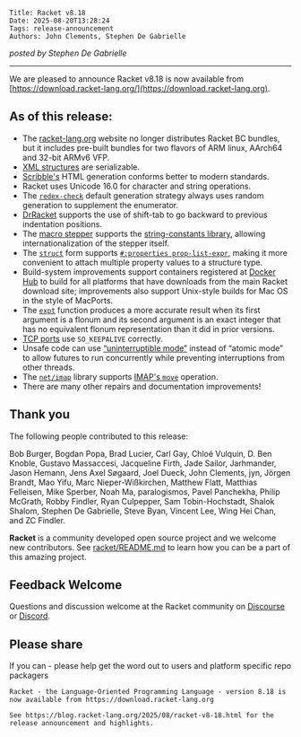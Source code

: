     Title: Racket v8.18
    Date: 2025-08-20T13:28:24
    Tags: release-announcement
    Authors: John Clements, Stephen De Gabrielle

*posted by Stephen De Gabrielle*


----------------------------------------------------------------------

We are pleased to announce Racket v8.18 is now available from [https://download.racket-lang.org/](https://download.racket-lang.org).

## As of this release:

- The [racket-lang.org](https://racket-lang.org) website no longer distributes Racket BC bundles, but it includes pre-built bundles for two flavors of ARM linux, AArch64 and 32-bit ARMv6 VFP.
- [XML structures](https://docs.racket-lang.org/xml/index.html) are serializable.
- [Scribble's](https://docs.racket-lang.org/scribble/index.html) HTML generation conforms better to modern standards.
- Racket uses Unicode 16.0 for character and string operations.
- The [`redex-check`](https://docs.racket-lang.org/redex/Testing.html#%28form._%28%28lib._redex%2Freduction-semantics..rkt%29._redex-check%29%29) default generation strategy always uses random generation to supplement the enumerator.
- [DrRacket](https://docs.racket-lang.org/drracket/editor.html) supports the use of shift-tab to go backward to previous indentation positions.
- The [macro stepper](https://docs.racket-lang.org/macro-debugger/index.html#%28part._.Macro_.Stepper%29) supports the [string-constants library](https://docs.racket-lang.org/string-constants/index.html), allowing internationalization of the stepper itself.
- The [`struct`](https://docs.racket-lang.org/reference/define-struct.html) form supports [`#:properties prop-list-expr`](https://docs.racket-lang.org/reference/define-struct.html#:~:text=The%20%23%3Aproperties%20option%2C%20which%20can%20be%20supplied%20multiple%20times%2C%20accepts%20multiple%20properties%20and%20their%20values%20as%20an%20association%20list.), making it more convenient to attach multiple property values to a structure type.
- Build-system improvements support containers registered at [Docker Hub](https://hub.docker.com/u/racket) to build for all platforms that have downloads from the main Racket download site; improvements also support Unix-style builds for Mac OS in the style of MacPorts.
- The [`expt`](https://docs.racket-lang.org/reference/generic-numbers.html#%28def._%28%28quote._~23~25kernel%29._expt%29%29) function produces a more accurate result when its first argument is a flonum and its second argument is an exact integer that has no equivalent flonum representation than it did in prior versions.
- [TCP ports](https://docs.racket-lang.org/reference/tcp.html) use `SO_KEEPALIVE` correctly.
- Unsafe code can use [“uninterruptible mode”](https://docs.racket-lang.org/foreign/Atomic_Execution.html#%28tech._uninterruptible._mode%29) instead of “atomic mode” to allow futures to run concurrently while preventing interruptions from other threads.
- The [`net/imap`](https://docs.racket-lang.org/net/imap.html) library supports [IMAP's `move`](https://docs.racket-lang.org/net/imap.html#%28def._%28%28lib._net%2Fimap..rkt%29._imap-move%29%29) operation.
- There are many other repairs and documentation improvements!

## Thank you

The following people contributed to this release:

Bob Burger, Bogdan Popa, Brad Lucier, Carl Gay, Chloé Vulquin, D. Ben Knoble, Gustavo Massaccesi, Jacqueline Firth, Jade Sailor, Jarhmander, Jason Hemann, Jens Axel Søgaard, Joel Dueck, John Clements, jyn, Jörgen Brandt, Mao Yifu, Marc Nieper-Wißkirchen, Matthew Flatt, Matthias Felleisen, Mike Sperber, Noah Ma, paralogismos, Pavel Panchekha, Philip McGrath, Robby Findler, Ryan Culpepper, Sam Tobin-Hochstadt, Shalok Shalom, Stephen De Gabrielle, Steve Byan, Vincent Lee, Wing Hei Chan, and ZC Findler.

**Racket** is a community developed open source project and we welcome new contributors. See [racket/README.md](https://github.com/racket/racket/blob/master/README.md#contributing)
to learn how you can be a part of this amazing project.

## Feedback Welcome

Questions and discussion welcome at the Racket community on [Discourse](https://racket.discourse.group/invites/VxkBcXY7yL) or
[Discord](https://discord.gg/6Zq8sH5).

## Please share

If you can  - please help get the word out to users and platform specific repo packagers

```
Racket - the Language-Oriented Programming Language - version 8.18 is now available from https://download.racket-lang.org

See https://blog.racket-lang.org/2025/08/racket-v8-18.html for the release announcement and highlights.
```
